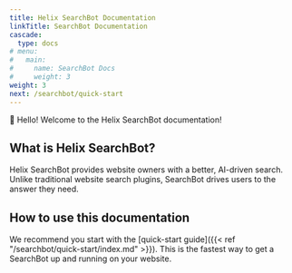 ```yaml
---
title: Helix SearchBot Documentation
linkTitle: SearchBot Documentation
cascade:
  type: docs
# menu:
#   main:
#     name: SearchBot Docs
#     weight: 3
weight: 3
next: /searchbot/quick-start
---
```


👋 Hello! Welcome to the Helix SearchBot documentation!

## What is Helix SearchBot?

Helix SearchBot provides website owners with a better, AI-driven search. Unlike traditional website search plugins, SearchBot drives users to the answer they need.

## How to use this documentation

We recommend you start with the [quick-start guide]({{< ref "/searchbot/quick-start/index.md" >}}). This is the fastest way to get a SearchBot up and running on your website.
